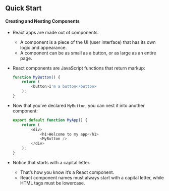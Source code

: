 ## Quick Start

#### Creating and Nesting Components

- React apps are made out of components. 
    - A component is a piece of the UI (user interface) that has its own logic and appearance. 
    - A component can be as small as a button, or as large as an entire page.

- React components are JavaScript functions that return markup:
    ```js
    function MyButton() {
        return (
            <button>I'm a button</button>
        );
    }
    ```

- Now that you’ve declared ``MyButton``, you can nest it into another component:
    ```js
    export default function MyApp() {
        return (
            <div>
                <h1>Welcome to my app</h1>
                <MyButton />
            </div>
        );
    }
    ```

- Notice that <MyButton /> starts with a capital letter. 
    - That’s how you know it’s a React component. 
    - React component names must always start with a capital letter, while HTML tags must be lowercase.
